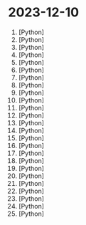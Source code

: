 # 2023-12-10

1. [](https://github.comundefined "Set of tools to assess and improve LLM security.") [Python]
2. [](https://github.comundefined "") [Python]
3. [](https://github.comundefined "Cross-platform iMessage POC") [Python]
4. [](https://github.comundefined "Examples in the MLX framework") [Python]
5. [](https://github.comundefined "🔮 SuperDuperDB: Bring AI to your database: Integrate, train and manage any AI models and APIs directly with your database and your data.") [Python]
6. [](https://github.comundefined "Convert your videos to densepose and use it on MagicAnimate") [Python]
7. [](https://github.comundefined "Official code for Style Aligned Image Generation via Shared Attention") [Python]
8. [](https://github.comundefined "A collaboration friendly studio for NeRFs") [Python]
9. [](https://github.comundefined "Open-sourced codes for MiniGPT-4 and MiniGPT-v2 (https://minigpt-4.github.io, https://minigpt-v2.github.io/)") [Python]
10. [](https://github.comundefined "WhisperX: Automatic Speech Recognition with Word-level Timestamps (& Diarization)") [Python]
11. [](https://github.comundefined "FastAPI framework, high performance, easy to learn, fast to code, ready for production") [Python]
12. [](https://github.comundefined "Easy-to-use LLM fine-tuning framework (LLaMA, BLOOM, Mistral, Baichuan, Qwen, ChatGLM)") [Python]
13. [](https://github.comundefined "获取微信账号信息(昵称/账号/手机/邮箱/数据库密钥/wxid)；PC微信数据库读取、解密脚本；聊天记录查看工具；聊天记录导出为html(包含语音图片)。支持多账户信息获取，支持所有微信版本。") [Python]
14. [](https://github.comundefined "Mamba-Chat: A chat LLM based on the state-space model architecture 🐍") [Python]
15. [](https://github.comundefined "make your Speaker talking as Native style with own voice！") [Python]
16. [](https://github.comundefined "The unofficial python package that returns response of Google Bard through cookie value.") [Python]
17. [](https://github.comundefined "Official code for the paper LucidDreamer: Domain-free Generation of 3D Gaussian Splatting Scenes.") [Python]
18. [](https://github.comundefined "Providing enterprise-grade LLM-based development framework, tools, and fine-tuned models.") [Python]
19. [](https://github.comundefined "Magicoder: Source Code Is All You Need") [Python]
20. [](https://github.comundefined "Sweep: AI-powered Junior Developer for small features and bug fixes.") [Python]
21. [](https://github.comundefined "Full stack, modern web application generator. Using FastAPI, PostgreSQL as database, Docker, automatic HTTPS and more.") [Python]
22. [](https://github.comundefined "The Network Execution Tool") [Python]
23. [](https://github.comundefined "The open source implementation of Gemini, the model that will eclipse ChatGPT by Google") [Python]
24. [](https://github.comundefined "Original reference implementation of 3D Gaussian Splatting for Real-Time Radiance Field Rendering") [Python]
25. [](https://github.comundefined "Retrieval Augmented Generation (RAG) framework and context engine powered by Pinecone") [Python]
